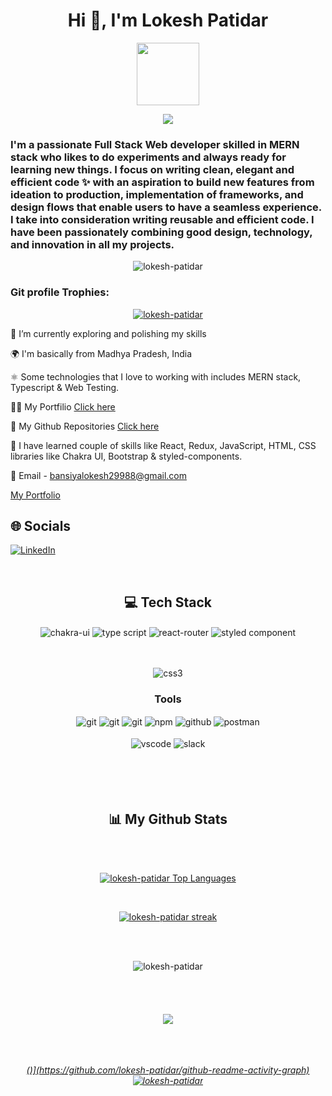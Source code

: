
<h1 align="center">Hi 👋, I'm Lokesh Patidar</h1>

<div align="center">
  <img src="https://media.giphy.com/media/M9gbBd9nbDrOTu1Mqx/giphy.gif" width="100"/>
</div>

<p align="center">
  <a href="https://github.com/DenverCoder1/readme-typing-svg">
    <img src="https://readme-typing-svg.demolab.com/?lines=Hi! My self Lokesh Patidar 👦🏽; I am a Full-stack%20web%20developer 👨🏻‍💻; Interested in working with team;Curious%20to%20learn%20new%20things !&font=Fira%20Code&center=true&width=440&height=45&color=#37bcf7&vCenter=true&size=22&pause=1000"></a>
</p>


<h3 align="center" an aspiring Full Stack MERN Developer from India.</h3>
  
<h3>I'm a passionate Full Stack Web developer skilled in MERN stack who likes to do experiments and always ready for learning new things. I focus on writing clean, elegant and efficient code ✨ with an aspiration to build new features from ideation to production, implementation of frameworks, and design flows that enable users to have a seamless experience. I take into consideration writing reusable and efficient code. I have been passionately combining good design, technology, and innovation in all my projects.</h3>


<p align="center"> <img src="https://komarev.com/ghpvc/?username=lokesh-patidar&label=Profile%20views&color=0e75b6&style=flat" alt="lokesh-patidar" /> </p>

<h3 align="left">Git profile Trophies:</h3>
<p align="center"> 
  <a href="https://github.com/ryo-ma/github-profile-trophy">
    <img src="https://github-profile-trophy.vercel.app/?username=lokesh-patidar" alt="lokesh-patidar" />
  </a> 
</p>


🔭 I’m currently exploring and polishing my skills

🌍 I'm basically from Madhya Pradesh, India

⚛️ Some technologies that I love to working with includes MERN stack, Typescript & Web Testing.

👨‍💻 My Portfilio [Click here](https://lokesh-patidar.github.io/)



👀 My Github Repositories [Click here](https://github.com/lokesh-patidar?tab=repositories)

🚀 I have learned couple of skills like React, Redux, JavaScript, HTML, CSS libraries like Chakra UI, Bootstrap & styled-components.

📧 Email - bansiyalokesh29988@gmail.com

<p><a href="https://lokesh-patidar.github.io/">My Portfolio </a></p>

## 🌐 Socials
[![LinkedIn](https://img.shields.io/badge/LinkedIn-%230077B5.svg?logo=linkedin&logoColor=white)](https://www.linkedin.com/in/lokesh-patidar-aa45a0236/) 

<br/>

<h2 align="center">💻 Tech Stack</h2>

<div align="center">
  <img src = "https://img.shields.io/badge/chakra ui-%234ED1C5.svg?style=for-the-badge&logo=chakraui&logoColor=white" align="center" alt="chakra-ui"/>
  <img src="https://img.shields.io/badge/typescript-%23007ACC.svg?style=for-the-badge&logo=typescript&logoColor=white"  align="center" alt="type script"/>
  <img src="https://img.shields.io/badge/React_Router-CA4245?style=for-the-badge&logo=react-router&logoColor=white"  align="center" alt="react-router" />
  <img src="https://img.shields.io/badge/styled--components-DB7093?style=for-the-badge&logo=styled-components&logoColor=white"  align="center" alt="styled component" />
</div>

<br/>
<br/>

<p align="center">
    <img src="https://user-images.githubusercontent.com/82999542/132934744-131c1891-4a4f-4e88-a64a-36720ad7470b.png" alt="css3"/>   
</p>
 

<div align="center"><h3 align="center">Tools</h3> 
   <img src="https://img.shields.io/badge/heroku-%23430098.svg?style=for-the-badge&logo=heroku&logoColor=white" align="center" alt="git"/>
   <img src="https://img.shields.io/badge/netlify-%23000000.svg?style=for-the-badge&logo=netlify&logoColor=#00C7B7" align="center" alt="git"/>
   <img src="https://img.shields.io/badge/vercel-%23000000.svg?style=for-the-badge&logo=vercel&logoColor=whit" align="center" alt="git"/>
  <img src = "https://img.shields.io/badge/NPM-%23000000.svg?style=for-the-badge&logo=npm&logoColor=white" align="center" alt="npm">
  <img src="https://img.shields.io/badge/GitHub-100000?style=for-the-badge&logo=github&logoColor=white"  align="center" alt="github"/>
  <img src ="https://img.shields.io/badge/Postman-FF6C37?style=for-the-badge&logo=postman&logoColor=white" align="center" alt="postman">
  
   <br/>
  <br/>
   <img src="https://img.shields.io/badge/Visual%20Studio-5C2D91.svg?style=for-the-badge&logo=visual-studio&logoColor=white"  align="center" alt="vscode"/>
   <img src="https://img.shields.io/badge/Slack-4A154B?style=for-the-badge&logo=slack&logoColor=white" align="center" alt="slack"/>
 </div>
</div>

<br/>
<br/>
<br/>
<br/>

<h2 align="center">📊 My Github Stats</h2>
<br/>

   <br/>   
    <p align="center">      
  <a href="https://github.com/lokesh-patidar/github-readme-stats"><img alt="lokesh-patidar Top Languages" src="https://github-readme-stats-sigma-five.vercel.app/api/top-langs/?username=lokesh-patidar&langs_count=8&count_private=true&layout=compact&theme=midnight-purple&hide_border=true&bg_color" /></a>
      </p>      
     <br/>
   <p align="center">
    <a href="https://github.com/lokesh-patidar/github-readme-streak-stats-sigma-five">
  <img alt="lokesh-patidar streak" src="https://streak-stats.demolab.com/?user=lokesh-patidar&theme=neon-dark&hide_border=true&currStreakNum=2FD3EB&fire=pink&sideLabels=F00&date_format=[Y.]n.j"/>
  </a>
  
</p>                                                                                                                                              
    
  <br/>
  <br/>
     <p align="center">                                                                                                 
  
  <img align="center" src="https://github-readme-stats-sigma-five.vercel.app/api?username=lokesh-patidar&show_icons=true&locale=en&theme=highcontrast&hide_border=true" alt="lokesh-patidar" />
    
    
 <h6 align="center"> 

<br/>
<br/>
  
<p align="center">
<a href="https://github.com/lokesh-patidar"><span>
<img align="center" src="https://github-profile-summary-cards.vercel.app/api/cards/profile-details?username=lokesh-patidar&theme=dracula" />
</span></a> </p>

<br/>
<br/>

  <br/>
  <a href="https://github-readme-activity-graph.vercel.app/graph?username=lokesh-patidar">
()](https://github.com/lokesh-patidar/github-readme-activity-graph)
  
  <img align="center" src="https://github-readme-activity-graph.vercel.app/graph?username=lokesh-patidar" alt="lokesh-patidar" />
    
<br/>
<br/>

